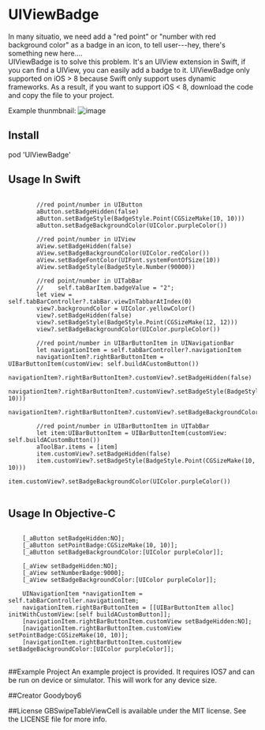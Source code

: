 # UIViewBadge
In many situatio, we need add a "red point" or "number with red background color" as a badge in an icon, to tell user---hey, there's something new here.... <br>
UIViewBadge is to solve this problem. It's an UIView extension in Swift, if you can find a UIView, you can easily add a badge to it. UIViewBadge only supported on iOS > 8 because Swift only support uses dynamic frameworks. As a result,  if you want to support iOS < 8, download the code and copy the file to your project.<br>

Example thunmbnail:
![image]()

## Install
pod 'UIViewBadge'

## Usage In Swift
<pre>
<code>
        //red point/number in UIButton
        aButton.setBadgeHidden(false)
        aButton.setBadgeStyle(BadgeStyle.Point(CGSizeMake(10, 10)))
        aButton.setBadgeBackgroundColor(UIColor.purpleColor())

        //red point/number in UIView
        aView.setBadgeHidden(false)
        aView.setBadgeBackgroundColor(UIColor.redColor())
        aView.setBadgeFontColor(UIFont.systemFontOfSize(10))
        aView.setBadgeStyle(BadgeStyle.Number(90000))
        
        //red point/number in UITabBar
        //    self.tabBarItem.badgeValue = "2";
        let view = self.tabBarController?.tabBar.viewInTabbarAtIndex(0)
        view?.backgroundColor = UIColor.yellowColor()
        view?.setBadgeHidden(false)
        view?.setBadgeStyle(BadgeStyle.Point(CGSizeMake(12, 12)))
        view?.setBadgeBackgroundColor(UIColor.purpleColor())
        
        //red point/number in UIBarButtonItem in UINavigationBar
        let navigationItem = self.tabBarController?.navigationItem
        navigationItem?.rightBarButtonItem = UIBarButtonItem(customView: self.buildACustomButton())
        navigationItem?.rightBarButtonItem?.customView?.setBadgeHidden(false)
        navigationItem?.rightBarButtonItem?.customView?.setBadgeStyle(BadgeStyle.Point(CGSizeMake(10, 10)))
        navigationItem?.rightBarButtonItem?.customView?.setBadgeBackgroundColor(UIColor.purpleColor())
        
        //red point/number in UIBarButtonItem in UITabBar
        let item:UIBarButtonItem = UIBarButtonItem(customView: self.buildACustomButton())
        aToolBar.items = [item]
        item.customView?.setBadgeHidden(false)
        item.customView?.setBadgeStyle(BadgeStyle.Point(CGSizeMake(10, 10)))
        item.customView?.setBadgeBackgroundColor(UIColor.purpleColor())
</code>
</pre>
## Usage In Objective-C
<pre>
<code>
    [_aButton setBadgeHidden:NO];
    [_aButton setPointBadge:CGSizeMake(10, 10)];
    [_aButton setBadgeBackgroundColor:[UIColor purpleColor]];
    
    [_aView setBadgeHidden:NO];
    [_aView setNumberBadge:9000];
    [_aView setBadgeBackgroundColor:[UIColor purpleColor]];
    
    UINavigationItem *navigationItem = self.tabBarController.navigationItem;
    navigationItem.rightBarButtonItem = [[UIBarButtonItem alloc] initWithCustomView:[self buildACustomButton]];
    [navigationItem.rightBarButtonItem.customView setBadgeHidden:NO];
    [navigationItem.rightBarButtonItem.customView setPointBadge:CGSizeMake(10, 10)];
    [navigationItem.rightBarButtonItem.customView setBadgeBackgroundColor:[UIColor purpleColor]];
</code>
</pre>

##Example Project
An example project is provided. It requires IOS7 and can be run on device or simulator. This will work for any device size. 

##Creator
Goodyboy6

##License
GBSwipeTableViewCell is available under the MIT license. See the LICENSE file for more info.

